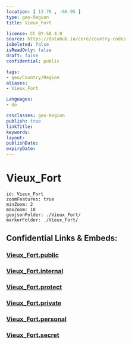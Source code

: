 ```yaml
---
location: [ 13.78 , -60.95 ] 
type: geo-Region
title: Vieux_Fort

license: CC BY-SA 4.0
source: https://datahub.io/core/country-codes
isDeleted: false
isReadOnly: false
draft: false
confidential: public

tags:
- geo/Country/Region
aliases:
- Vieux_Fort

Languages:
- de

cssclasses: geo-Region
publish: true
linkTitle: 
keywords: 
layout: 
publishDate: 
expiryDate: 
---
```


# Vieux_Fort

```leaflet
id: Vieux_Fort
zoomFeatures: true 
minZoom: 2 
maxZoom: 18
geojsonFolder: ./Vieux_Fort/
markerFolder: ./Vieux_Fort/
```


## Confidential Links & Embeds: 

### [Vieux_Fort.public](/_public/\Earth\Continent\America~Caribbean\Saint_Lucia\Districts~Saint_LuciaVieux_Fort.public.md) 

### [Vieux_Fort.internal](/_internal/\Earth\Continent\America~Caribbean\Saint_Lucia\Districts~Saint_LuciaVieux_Fort.internal.md) 

### [Vieux_Fort.protect](/_protect/\Earth\Continent\America~Caribbean\Saint_Lucia\Districts~Saint_LuciaVieux_Fort.protect.md) 

### [Vieux_Fort.private](/_private/\Earth\Continent\America~Caribbean\Saint_Lucia\Districts~Saint_LuciaVieux_Fort.private.md) 

### [Vieux_Fort.personal](/_personal/\Earth\Continent\America~Caribbean\Saint_Lucia\Districts~Saint_LuciaVieux_Fort.personal.md) 

### [Vieux_Fort.secret](/_secret/\Earth\Continent\America~Caribbean\Saint_Lucia\Districts~Saint_LuciaVieux_Fort.secret.md)


